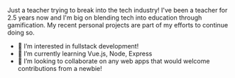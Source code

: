 Just a teacher trying to break into the tech industry!
I've been a teacher for 2.5 years now and I'm big on blending tech into education through gamification. My recent personal projects are part of my efforts to continue doing so.
- 👀 I’m interested in fullstack development!
- 🌱 I’m currently learning Vue.js, Node, Express
- 💞️ I’m looking to collaborate on any web apps that would welcome contributions from a newbie!
